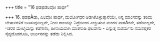 +++
title = "16 ಫಡಫಡೆಲವೋ ಪಾರ್ಥ"

+++
16. ಫಡಫÀಡಾ, ಎಲವೋ ಪಾರ್ಥ, ದುರ್ಯೋಧನ ಅಡಗಿಕೊಳ್ಳುತ್ತಾನೆಯೇ, ನಿನ್ನ ಮಾಂಸವನ್ನು ತರಿದು ಬೇತಾಳಗಳಿಗೆ ಬಡಿಸುವುದಿಲ್ಲವೇ, ನೀನು ರಾಜನನ್ನು ನಿದ್ರೆಯಿಂದ ಎಚ್ಚರಿಸುವ ಮಂಗಳ ಪಾಠÀಕನೇ, ತಡೆಯಿಲ್ಲದೇ, ಇತರರ ಮೇಲ್ಮೆಯನ್ನು ಕಡೆಗಣಿಸಿ, ಹೀನಾಯವಾಗಿ ಮಾತನಾಡಿ ಫಲವೇನು - ಎನ್ನುತ್ತ ಸುಶರ್ಮನು ಸಮಸಪ್ತಕರ ಸೈನ್ಯದೊಡಗೂಡಿ, ಅರ್ಜುನನನ್ನು ತಡೆದು ನಿಲ್ಲಿಸಿದ.